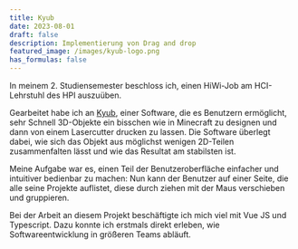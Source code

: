 ```yaml
---
title: Kyub
date: 2023-08-01
draft: false
description: Implementierung von Drag and drop
featured_image: /images/kyub-logo.png
has_formulas: false
---
```

In meinem 2. Studiensemester beschloss ich, einen HiWi-Job am HCI-Lehrstuhl des HPI auszuüben.

Gearbeitet habe ich an [Kyub](https://kyub.com), einer Software, die es Benutzern ermöglicht, sehr Schnell 3D-Objekte ein bisschen wie in Minecraft zu designen und dann von einem Lasercutter drucken zu lassen. Die Software überlegt dabei, wie sich das Objekt aus möglichst wenigen 2D-Teilen zusammenfalten lässt und wie das Resultat am stabilsten ist.

Meine Aufgabe war es, einen Teil der Benutzeroberfläche einfacher und intuitiver bedienbar zu machen: Nun kann der Benutzer auf einer Seite, die alle seine Projekte auflistet, diese durch ziehen mit der Maus verschieben und gruppieren.

Bei der Arbeit an diesem Projekt beschäftigte ich mich viel mit Vue JS und Typescript. Dazu konnte ich erstmals direkt erleben, wie Softwareentwicklung in größeren Teams abläuft.